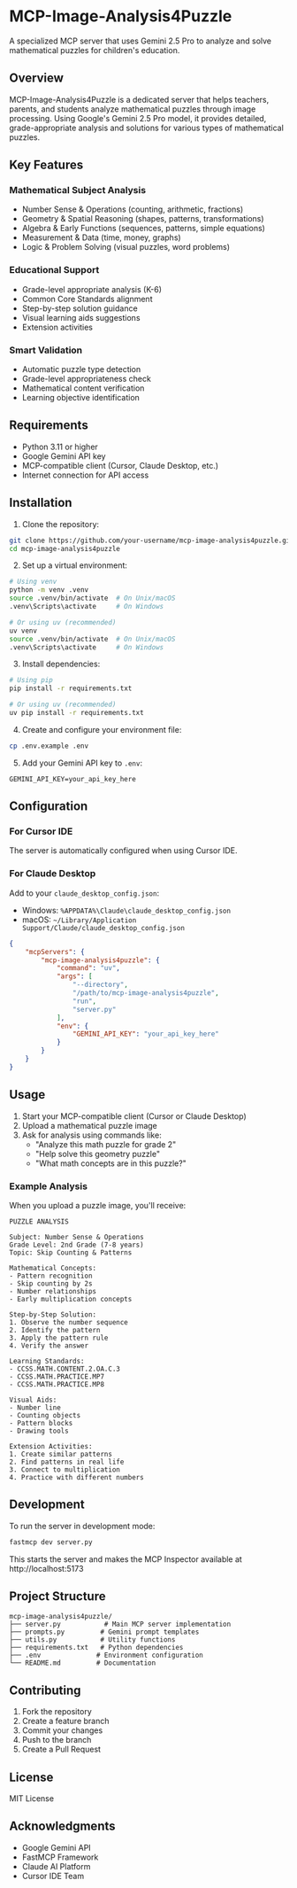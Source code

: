 # MCP-Image-Analysis4Puzzle

A specialized MCP server that uses Gemini 2.5 Pro to analyze and solve mathematical puzzles for children's education.

## Overview

MCP-Image-Analysis4Puzzle is a dedicated server that helps teachers, parents, and students analyze mathematical puzzles through image processing. Using Google's Gemini 2.5 Pro model, it provides detailed, grade-appropriate analysis and solutions for various types of mathematical puzzles.

## Key Features

### Mathematical Subject Analysis
- Number Sense & Operations (counting, arithmetic, fractions)
- Geometry & Spatial Reasoning (shapes, patterns, transformations)
- Algebra & Early Functions (sequences, patterns, simple equations)
- Measurement & Data (time, money, graphs)
- Logic & Problem Solving (visual puzzles, word problems)

### Educational Support
- Grade-level appropriate analysis (K-6)
- Common Core Standards alignment
- Step-by-step solution guidance
- Visual learning aids suggestions
- Extension activities

### Smart Validation
- Automatic puzzle type detection
- Grade-level appropriateness check
- Mathematical content verification
- Learning objective identification

## Requirements

- Python 3.11 or higher
- Google Gemini API key
- MCP-compatible client (Cursor, Claude Desktop, etc.)
- Internet connection for API access

## Installation

1. Clone the repository:
```bash
git clone https://github.com/your-username/mcp-image-analysis4puzzle.git
cd mcp-image-analysis4puzzle
```

2. Set up a virtual environment:
```bash
# Using venv
python -m venv .venv
source .venv/bin/activate  # On Unix/macOS
.venv\Scripts\activate     # On Windows

# Or using uv (recommended)
uv venv
source .venv/bin/activate  # On Unix/macOS
.venv\Scripts\activate     # On Windows
```

3. Install dependencies:
```bash
# Using pip
pip install -r requirements.txt

# Or using uv (recommended)
uv pip install -r requirements.txt
```

4. Create and configure your environment file:
```bash
cp .env.example .env
```

5. Add your Gemini API key to `.env`:
```
GEMINI_API_KEY=your_api_key_here
```

## Configuration

### For Cursor IDE

The server is automatically configured when using Cursor IDE.

### For Claude Desktop

Add to your `claude_desktop_config.json`:

- Windows: `%APPDATA%\Claude\claude_desktop_config.json`
- macOS: `~/Library/Application Support/Claude/claude_desktop_config.json`

```json
{
    "mcpServers": {
        "mcp-image-analysis4puzzle": {
            "command": "uv",
            "args": [
                "--directory",
                "/path/to/mcp-image-analysis4puzzle",
                "run",
                "server.py"
            ],
            "env": {
                "GEMINI_API_KEY": "your_api_key_here"
            }
        }
    }
}
```

## Usage

1. Start your MCP-compatible client (Cursor or Claude Desktop)
2. Upload a mathematical puzzle image
3. Ask for analysis using commands like:
   - "Analyze this math puzzle for grade 2"
   - "Help solve this geometry puzzle"
   - "What math concepts are in this puzzle?"

### Example Analysis

When you upload a puzzle image, you'll receive:

```
PUZZLE ANALYSIS

Subject: Number Sense & Operations
Grade Level: 2nd Grade (7-8 years)
Topic: Skip Counting & Patterns

Mathematical Concepts:
- Pattern recognition
- Skip counting by 2s
- Number relationships
- Early multiplication concepts

Step-by-Step Solution:
1. Observe the number sequence
2. Identify the pattern
3. Apply the pattern rule
4. Verify the answer

Learning Standards:
- CCSS.MATH.CONTENT.2.OA.C.3
- CCSS.MATH.PRACTICE.MP7
- CCSS.MATH.PRACTICE.MP8

Visual Aids:
- Number line
- Counting objects
- Pattern blocks
- Drawing tools

Extension Activities:
1. Create similar patterns
2. Find patterns in real life
3. Connect to multiplication
4. Practice with different numbers
```

## Development

To run the server in development mode:

```bash
fastmcp dev server.py
```

This starts the server and makes the MCP Inspector available at http://localhost:5173

## Project Structure

```
mcp-image-analysis4puzzle/
├── server.py           # Main MCP server implementation
├── prompts.py         # Gemini prompt templates
├── utils.py           # Utility functions
├── requirements.txt   # Python dependencies
├── .env              # Environment configuration
└── README.md         # Documentation
```

## Contributing

1. Fork the repository
2. Create a feature branch
3. Commit your changes
4. Push to the branch
5. Create a Pull Request

## License

MIT License

## Acknowledgments

- Google Gemini API
- FastMCP Framework
- Claude AI Platform
- Cursor IDE Team 